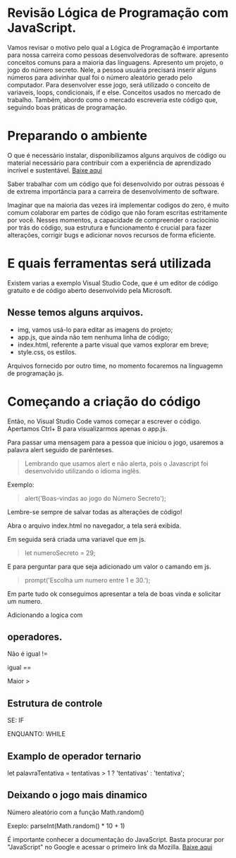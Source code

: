 
# Revisão Lógica de Programação com JavaScript.

Vamos revisar o motivo pelo qual a Lógica de Programação é importante para nossa carreira como pessoas desenvolvedoras de software. apresento conceitos comuns para a maioria das linguagens.
Apresento um projeto, o jogo do número secreto. Nele, a pessoa usuária precisará inserir alguns números para adivinhar qual foi o número aleatório gerado pelo computador.
Para desenvolver esse jogo, será utilizado o conceito de variaveis, loops, condicionais, if e else. Conceitos usados no mercado de trabalho.
Também, abordo como o mercado escreveria este código que, seguindo boas práticas de programação.

# Preparando o ambiente

O que é necessário instalar, disponibilizamos alguns arquivos de código ou material necessário para contribuir com a experiência de aprendizado incrível e sustentável.
[Baixe aqui](<https://github.com/ClaudenyAvelino/logica-js-projeto_iniciala>)

Saber trabalhar com um código que foi desenvolvido por outras pessoas é de extrema importância para a carreira de desenvolvimento de software.

Imaginar que na maioria das vezes irá implementar codigos do zero, é muito comum colaborar em partes de código que não foram escritas estritamente por você. Nesses momentos, a capacidade de compreender o raciocínio por trás do código, sua estrutura e funcionamento é crucial para fazer alterações, corrigir bugs e adicionar novos recursos de forma eficiente.

# E quais ferramentas será utilizada

Existem varias a exemplo Visual Studio Code, que é um editor de código gratuito e de código aberto desenvolvido pela Microsoft.

## Nesse temos alguns arquivos.

* img, vamos usá-lo para editar as imagens do projeto;
* app.js, que ainda não tem nenhuma linha de código;
* index.html, referente a parte visual que vamos explorar em breve;
* style.css, os estilos.

Arquivos fornecido por outro time, no momento focaremos na linguagemn de programação js.

# Começando a criação do código

Então, no Visual Studio Code vamos começar a escrever o código. Apertamos Ctrl+ B para visualizarmos apenas o app.js.

Para passar uma mensagem para a pessoa que iniciou o jogo, usaremos a palavra alert seguido de parênteses.

>Lembrando que usamos alert e não alerta, pois o Javascript foi desenvolvido utilizando o idioma inglês.

Exemplo:
>alert('Boas-vindas ao jogo do Número Secreto');

Lembre-se sempre de salvar todas as alterações de código!
 
 Abra o arquivo index.html no navegador, a tela será exibida.

 Em seguida será criada uma variavel que em js.

 >let numeroSecreto = 29;

E para perguntar para que seja adicionado um valor o camando em js.

>prompt('Escolha um numero entre 1 e 30.');

Em parte tudo ok conseguimos apresentar a tela de boas vinda e solicitar um numero.

Adicionando a logica com 

## operadores.

Não é igual !=

igual ==

Maior >

## Estrutura de controle

SE: IF

ENQUANTO: WHILE

## Examplo de operador ternario

let palavraTentativa = tentativas > 1 ? 'tentativas' : 'tentativa';

## Deixando o jogo mais dinamico

Número aleatório com a função Math.random()

Exeplo: parseInt(Math.random() * 10 + 1)



É importante conhecer a documentação do JavaScript. Basta procurar por "JavaScript" no Google e acessar o primeiro link da Mozilla.
[Baixe aqui](<https://developer.mozilla.org/pt-BR/docs/Web/JavaScript>)
